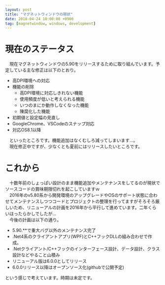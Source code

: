 ```yaml
---
layout: post
title: "マグネットウィンドウの現状"
date: 2018-04-24 10:00:00 +0900
tag: [magnetwindow, windows, development]
---
```


# 現在のステータス
　現在マグネットウィンドウの5.90をリリースするために取り組んでいます。予定している主な修正は以下のとおり。  

* 高DPI環境への対応
* 機能の削除
    * 高DPI環境に対応しきれない機能
    * 使用頻度が低いと考えられる機能
    * いつのまにか動作しなくなった機能
    * 陳腐化した機能
* 初期値と設定幅の見直し
* GoogleChrome、VSCodeのスナップ対応
* 対応OS8.1以降

　といったところです。機能追加はなくむしろ減ってしまいます…。  
　現在修正中ですが、少なくとも夏前にはリリースしたいところです。

# これから
　十数年前のしょっぱい設計のまま機能追加やメンテナンスをしてるのが現状でソースコードの賞味期限切れを起こしていますｗ  
　2016年のv5.80系から開発環境のアップグレードやOSのサポート状態に合わせてメンテナンスしつつコードとプロジェクトの整理を行ってますがそろそろ厳しいため、リニューアルの計画を2016年から平行して進めています。二年くらいほったらかしでしたが…  
　今後の計画は以下の通り。

* 5.90.**で重大バグ以外のメンテナンス完了
* .Net4系のクライアントアプリ(WPF)とC++フックDLLの組み合わせで作成。
* .Netクライアント/C++フックのインターフェース設計、データ設計、クラス設計などやること山積み
* リニューアル版は6.0.0としてリリース
* 6.0.0リリース以降はオープンソース化(githubで公開予定)

という感じで考えています。時期は未定です。  
